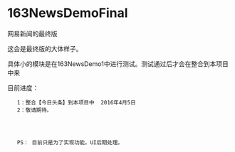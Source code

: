 # 163NewsDemoFinal
网易新闻的最终版


  这会是最终版的大体样子。
  
  具体小的模块是在163NewsDemo1中进行测试。测试通过后才会在整合到本项目中来
  
  目前进度：
  
       1：整合【今日头条】到本项目中  2016年4月5日
       2：敬请期待。
     
     
     
     
       PS： 目前只是为了实现功能。UI后期处理。
     
     
     
     
     
